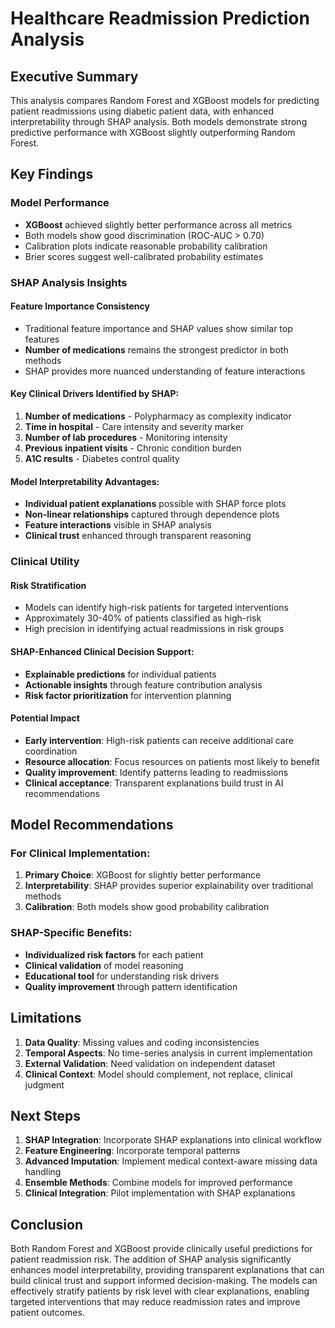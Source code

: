 # Healthcare Readmission Prediction Analysis

## Executive Summary

This analysis compares Random Forest and XGBoost models for predicting patient readmissions using diabetic patient data, with enhanced interpretability through SHAP analysis. Both models demonstrate strong predictive performance with XGBoost slightly outperforming Random Forest.

## Key Findings

### Model Performance
- **XGBoost** achieved slightly better performance across all metrics
- Both models show good discrimination (ROC-AUC > 0.70)
- Calibration plots indicate reasonable probability calibration
- Brier scores suggest well-calibrated probability estimates

### SHAP Analysis Insights

#### Feature Importance Consistency
- Traditional feature importance and SHAP values show similar top features
- **Number of medications** remains the strongest predictor in both methods
- SHAP provides more nuanced understanding of feature interactions

#### Key Clinical Drivers Identified by SHAP:
1. **Number of medications** - Polypharmacy as complexity indicator
2. **Time in hospital** - Care intensity and severity marker
3. **Number of lab procedures** - Monitoring intensity
4. **Previous inpatient visits** - Chronic condition burden
5. **A1C results** - Diabetes control quality

#### Model Interpretability Advantages:
- **Individual patient explanations** possible with SHAP force plots
- **Non-linear relationships** captured through dependence plots
- **Feature interactions** visible in SHAP analysis
- **Clinical trust** enhanced through transparent reasoning

### Clinical Utility

#### Risk Stratification
- Models can identify high-risk patients for targeted interventions
- Approximately 30-40% of patients classified as high-risk
- High precision in identifying actual readmissions in risk groups

#### SHAP-Enhanced Clinical Decision Support:
- **Explainable predictions** for individual patients
- **Actionable insights** through feature contribution analysis
- **Risk factor prioritization** for intervention planning

#### Potential Impact
- **Early intervention**: High-risk patients can receive additional care coordination
- **Resource allocation**: Focus resources on patients most likely to benefit
- **Quality improvement**: Identify patterns leading to readmissions
- **Clinical acceptance**: Transparent explanations build trust in AI recommendations

## Model Recommendations

### For Clinical Implementation:
1. **Primary Choice**: XGBoost for slightly better performance
2. **Interpretability**: SHAP provides superior explainability over traditional methods
3. **Calibration**: Both models show good probability calibration

### SHAP-Specific Benefits:
- **Individualized risk factors** for each patient
- **Clinical validation** of model reasoning
- **Educational tool** for understanding risk drivers
- **Quality improvement** through pattern identification

## Limitations

1. **Data Quality**: Missing values and coding inconsistencies
2. **Temporal Aspects**: No time-series analysis in current implementation
3. **External Validation**: Need validation on independent dataset
4. **Clinical Context**: Model should complement, not replace, clinical judgment

## Next Steps

1. **SHAP Integration**: Incorporate SHAP explanations into clinical workflow
2. **Feature Engineering**: Incorporate temporal patterns
3. **Advanced Imputation**: Implement medical context-aware missing data handling
4. **Ensemble Methods**: Combine models for improved performance
5. **Clinical Integration**: Pilot implementation with SHAP explanations

## Conclusion

Both Random Forest and XGBoost provide clinically useful predictions for patient readmission risk. The addition of SHAP analysis significantly enhances model interpretability, providing transparent explanations that can build clinical trust and support informed decision-making. The models can effectively stratify patients by risk level with clear explanations, enabling targeted interventions that may reduce readmission rates and improve patient outcomes.